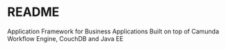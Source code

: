 # README #

Application Framework  for Business Applications Built on top of Camunda Workflow Engine, CouchDB and Java EE
